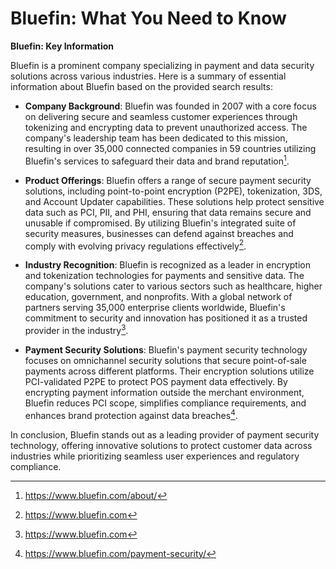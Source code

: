 # Bluefin: What You Need to Know

**Bluefin: Key Information**

Bluefin is a prominent company specializing in payment and data security solutions across various industries. Here is a summary of essential information about Bluefin based on the provided search results:

- **Company Background**: Bluefin was founded in 2007 with a core focus on delivering secure and seamless customer experiences through tokenizing and encrypting data to prevent unauthorized access. The company's leadership team has been dedicated to this mission, resulting in over 35,000 connected companies in 59 countries utilizing Bluefin's services to safeguard their data and brand reputation[^1].

- **Product Offerings**: Bluefin offers a range of secure payment security solutions, including point-to-point encryption (P2PE), tokenization, 3DS, and Account Updater capabilities. These solutions help protect sensitive data such as PCI, PII, and PHI, ensuring that data remains secure and unusable if compromised. By utilizing Bluefin's integrated suite of security measures, businesses can defend against breaches and comply with evolving privacy regulations effectively[^2].

- **Industry Recognition**: Bluefin is recognized as a leader in encryption and tokenization technologies for payments and sensitive data. The company's solutions cater to various sectors such as healthcare, higher education, government, and nonprofits. With a global network of partners serving 35,000 enterprise clients worldwide, Bluefin's commitment to security and innovation has positioned it as a trusted provider in the industry[^2].

- **Payment Security Solutions**: Bluefin's payment security technology focuses on omnichannel security solutions that secure point-of-sale payments across different platforms. Their encryption solutions utilize PCI-validated P2PE to protect POS payment data effectively. By encrypting payment information outside the merchant environment, Bluefin reduces PCI scope, simplifies compliance requirements, and enhances brand protection against data breaches[^3].

In conclusion, Bluefin stands out as a leading provider of payment security technology, offering innovative solutions to protect customer data across industries while prioritizing seamless user experiences and regulatory compliance.

[^1]: https://www.bluefin.com/about/
[^2]: https://www.bluefin.com
[^3]: https://www.bluefin.com/payment-security/
